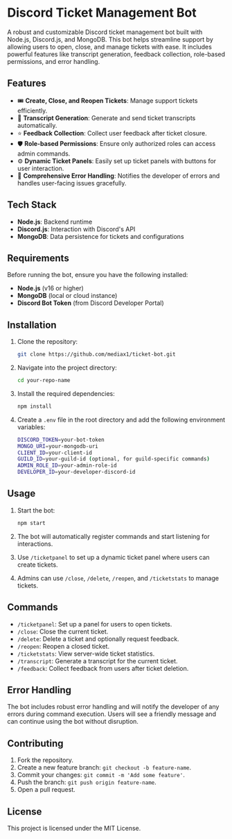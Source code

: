 # Discord Ticket Management Bot

A robust and customizable Discord ticket management bot built with Node.js, Discord.js, and MongoDB. This bot helps streamline support by allowing users to open, close, and manage tickets with ease. It includes powerful features like transcript generation, feedback collection, role-based permissions, and error handling.

## Features

- 🎟️ **Create, Close, and Reopen Tickets**: Manage support tickets efficiently.
- 📝 **Transcript Generation**: Generate and send ticket transcripts automatically.
- ⭐ **Feedback Collection**: Collect user feedback after ticket closure.
- 🛡️ **Role-based Permissions**: Ensure only authorized roles can access admin commands.
- ⚙️ **Dynamic Ticket Panels**: Easily set up ticket panels with buttons for user interaction.
- 🚨 **Comprehensive Error Handling**: Notifies the developer of errors and handles user-facing issues gracefully.

## Tech Stack

- **Node.js**: Backend runtime
- **Discord.js**: Interaction with Discord's API
- **MongoDB**: Data persistence for tickets and configurations

## Requirements

Before running the bot, ensure you have the following installed:

- **Node.js** (v16 or higher)
- **MongoDB** (local or cloud instance)
- **Discord Bot Token** (from Discord Developer Portal)

## Installation

1. Clone the repository:

   ```bash
   git clone https://github.com/mediax1/ticket-bot.git
   ```

2. Navigate into the project directory:

   ```bash
   cd your-repo-name
   ```

3. Install the required dependencies:

   ```bash
   npm install
   ```

4. Create a `.env` file in the root directory and add the following environment variables:

   ```bash
   DISCORD_TOKEN=your-bot-token
   MONGO_URI=your-mongodb-uri
   CLIENT_ID=your-client-id
   GUILD_ID=your-guild-id (optional, for guild-specific commands)
   ADMIN_ROLE_ID=your-admin-role-id
   DEVELOPER_ID=your-developer-discord-id
   ```

## Usage

1. Start the bot:

   ```bash
   npm start
   ```

2. The bot will automatically register commands and start listening for interactions.

3. Use `/ticketpanel` to set up a dynamic ticket panel where users can create tickets.

4. Admins can use `/close`, `/delete`, `/reopen`, and `/ticketstats` to manage tickets.

## Commands

- `/ticketpanel`: Set up a panel for users to open tickets.
- `/close`: Close the current ticket.
- `/delete`: Delete a ticket and optionally request feedback.
- `/reopen`: Reopen a closed ticket.
- `/ticketstats`: View server-wide ticket statistics.
- `/transcript`: Generate a transcript for the current ticket.
- `/feedback`: Collect feedback from users after ticket deletion.

## Error Handling

The bot includes robust error handling and will notify the developer of any errors during command execution. Users will see a friendly message and can continue using the bot without disruption.

## Contributing

1. Fork the repository.
2. Create a new feature branch: `git checkout -b feature-name`.
3. Commit your changes: `git commit -m 'Add some feature'`.
4. Push the branch: `git push origin feature-name`.
5. Open a pull request.

## License

This project is licensed under the MIT License.

```

```
